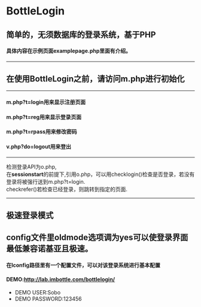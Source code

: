 # BottleLogin
## 简单的，无须数据库的登录系统，基于PHP
#### 具体内容在示例页面examplepage.php里面有介绍。
----------------------------------
## 在使用BottleLogin之前，请访问m.php进行初始化
----------------------------------
#### m.php?t=login用来显示注册页面
#### m.php?t=reg用来显示登录页面
#### m.php?t=rpass用来修改密码
#### v.php?do=logout用来登出
----------------------------------
检测登录API为o.php,  
在**sessionstart**的前提下,引用o.php，可以用checklogin()检查是否登录，若没有登录将被强行送到m.php?t=login.  
checkrefer()若检查已经登录，则跳转到指定的页面.

----------------------------------
## 极速登录模式
config文件里oldmode选项调为yes可以使登录界面最低兼容诺基亚且极速。
----------------------------------
#### 在lconfig路径里有一个配置文件，可以对该登录系统进行基本配置
#### DEMO:http://lab.imbottle.com/bottlelogin/
- DEMO USER:Sobo
- DEMO PASSWORD:123456
